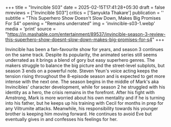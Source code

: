 +++
title = "Invincible S03"
date = 2025-02-15T17:41:28+05:30
draft = false
mreviews = ["Invincible S03"]
critics = ['Sanyukta Thakare']
publication = ''
subtitle = "This Superhero Show Doesn't Slow Down, Makes Big Promises For S4"
opening = "Remains underrated"
img = 'invincible-s03-1.webp'
media = 'print'
source = "https://in.mashable.com/entertainment/89537/invincible-season-3-review-this-superhero-show-doesnt-slow-down-makes-big-promises-for-s4"
+++

Invincible has been a fan-favourite show for years, and season 3 continues on the same track. Despite its popularity, the animated series still seems underrated as it brings a blend of gory but easy superhero genres. The makers struggle to balance the big picture and the street-level subplots, but season 3 ends on a powerful note. Steven Yeun's voice acting keeps the tension rising throughout the 8-episode season and is expected to get more intense with the next one. The season begins in the middle of Mark's aka Invincibles' character development, while for season 2 he struggled with his identity as a hero, the crisis remains in the forefront. After his fight with Amstrong, Mark is more worried about his own mentality and if he is turning into his father, but he keeps up his training with Cecil for months in prep for any Viltrumite attacks. Meanwhile, his responsibility towards his younger brother is keeping him moving forward. He continues to avoid Eve but eventually gives in and confesses his feelings for her.
